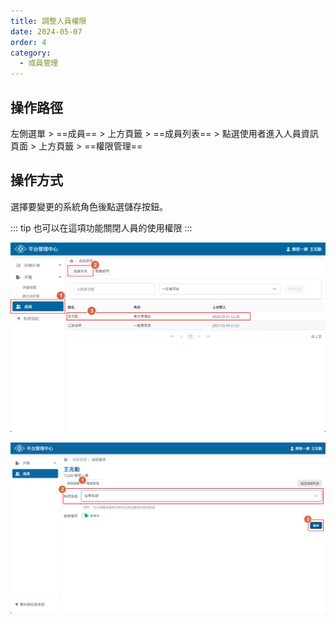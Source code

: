 ```yaml
---
title: 調整人員權限
date: 2024-05-07
order: 4
category:
  - 成員管理
---
```


## 操作路徑

左側選單 > ==成員== > 上方頁籤 > ==成員列表== > 點選使用者進入人員資訊頁面 > 上方頁籤 > ==權限管理==

## 操作方式

選擇要變更的系統角色後點選儲存按鈕。

::: tip
也可以在這項功能關閉人員的使用權限
:::

![進入人員頁面](./images/manage-user-permissions-1.png)

![調整人員權限](./images/manage-user-permissions-2.png)
